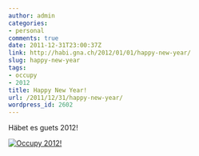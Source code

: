 ```yaml
---
author: admin
categories:
- personal
comments: true
date: 2011-12-31T23:00:37Z
link: http://habi.gna.ch/2012/01/01/happy-new-year/
slug: happy-new-year
tags:
- occupy
- 2012
title: Happy New Year!
url: /2011/12/31/happy-new-year/
wordpress_id: 2602
---
```


Häbet es guets 2012!

[![Occupy 2012!](http://habi.gna.ch/wp-content/uploads/2011/12/DSC_0045-tm.jpg)](http://habi.gna.ch/wp-content/uploads/2011/12/DSC_0045.jpg)    

